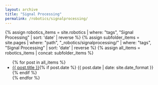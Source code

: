 ```yaml
---
layout: archive
title: "Signal Processing"
permalink: /robotics/signalprocessing/
---
```


{% assign robotics_items = site.robotics | where: "tags", "Signal Processing" | sort: 'date' | reverse %}
{% assign subfolder_items = site.pages | where: "path", "_robotics/signalprocessing/" | where: "tags", "Signal Processing" | sort: 'date' | reverse %}
{% assign all_items = robotics_items | concat: subfolder_items %}

<ul>
  {% for post in all_items %}
    <li><a href="{{ post.url }}">{{ post.title }}</a>{% if post.date %} <span>{{ post.date | date: site.date_format }}</span>{% endif %}</li>
  {% endfor %}
</ul>